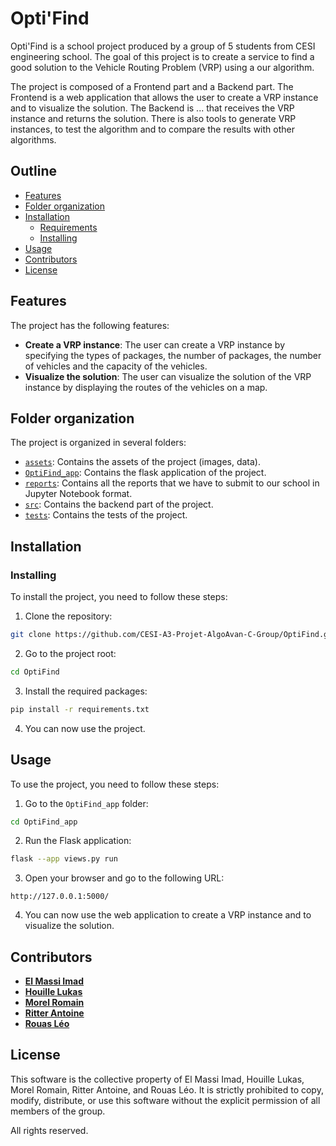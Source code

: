 # Opti'Find

Opti'Find is a school project produced by a group of 5 students from CESI engineering school. The goal of this project is to create a service to find a good solution to the Vehicle Routing Problem (VRP) using a our algorithm.

The project is composed of a Frontend part and a Backend part. The Frontend is a web application that allows the user to create a VRP instance and to visualize the solution. The Backend is ... that receives the VRP instance and returns the solution. There is also tools to generate VRP instances, to test the algorithm and to compare the results with other algorithms.

## Outline

- [Features](#features)
- [Folder organization](#folder-organization)
- [Installation](#installation)
  - [Requirements](#requirements)
  - [Installing](#installing)
- [Usage](#usage)
- [Contributors](#contributors)
- [License](#license)

## Features

The project has the following features:

- **Create a VRP instance**: The user can create a VRP instance by specifying the types of packages, the number of packages, the number of vehicles and the capacity of the vehicles.
- **Visualize the solution**: The user can visualize the solution of the VRP instance by displaying the routes of the vehicles on a map.

## Folder organization

The project is organized in several folders:

- [`assets`](assets/): Contains the assets of the project (images, data).
- [`OptiFind_app`](OptiFind_app/): Contains the flask application of the project.
- [`reports`](reports/): Contains all the reports that we have to submit to our school in Jupyter Notebook format.
- [`src`](src/): Contains the backend part of the project.
- [`tests`](tests/): Contains the tests of the project.

## Installation

### Installing

To install the project, you need to follow these steps:

1. Clone the repository:

```bash
git clone https://github.com/CESI-A3-Projet-AlgoAvan-C-Group/OptiFind.git
```

2. Go to the project root:

```bash
cd OptiFind
```

3. Install the required packages:

```bash
pip install -r requirements.txt
```

4. You can now use the project.

## Usage

To use the project, you need to follow these steps:

1. Go to the `OptiFind_app` folder:

```bash
cd OptiFind_app
```

2. Run the Flask application:

```bash
flask --app views.py run
```

3. Open your browser and go to the following URL:

```
http://127.0.0.1:5000/
```

4. You can now use the web application to create a VRP instance and to visualize the solution.

## Contributors

- **[El Massi Imad](https://github.com/Imad-54)**
- **[Houille Lukas](https://github.com/lukas-houille)**
- **[Morel Romain](https://github.com/Roooomain)**
- **[Ritter Antoine](https://github.com/RitterAntoine)**
- **[Rouas Léo](https://github.com/Okamizz)**

## License

This software is the collective property of El Massi Imad, Houille Lukas, Morel Romain, Ritter Antoine, and Rouas Léo. It is strictly prohibited to copy, modify, distribute, or use this software without the explicit permission of all members of the group.

All rights reserved.
